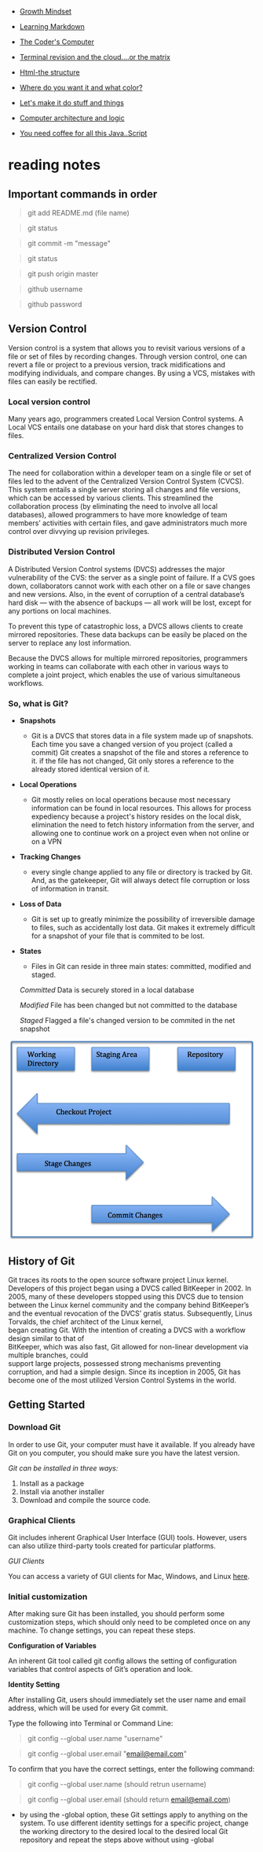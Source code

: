 <nav>

- [Growth Mindset](https://zenatomsk.github.io/reading-notes/)

- [Learning Markdown](https://zenatomsk.github.io/reading-notes/01-learning-markdown.html) 

- [The Coder's Computer](https://zenatomsk.github.io/reading-notes/02-the-coders-computer.html)

- [Terminal revision and the cloud....or the matrix](https://zenatomsk.github.io/reading-notes/03-revisions-and-the-cloud.html)

- [Html-the structure](https://zenatomsk.github.io/reading-notes/04-structure-with-html.html)

- [Where do you want it and what color?](https://zenatomsk.github.io/reading-notes/05-design-with-css.html)

- [Let's make it do stuff and things](https://zenatomsk.github.io/reading-notes/06a-dynamic-with-javascript.html)

- [Computer architecture and logic](https://zenatomsk.github.io/reading-notes/06b-computer-architecture-and-logic.html)

- [You need coffee for all this Java..Script](https://zenatomsk.github.io/reading-notes/07-programming-with-js.html)

</nav>

# reading notes

## Important commands in order

>git add README.md (file name)

>git status

>git commit -m "message"

>git status

>git push origin master

>github username

>github password

## **Version Control**

Version control is a system that allows you to revisit various versions of a file or set of files by recording changes.
Through version control, one can revert a file or project to a previous version, track midifications and modifying individuals,
and compare changes.
By using a VCS, mistakes with files can easily be rectified.

### **Local version control**

Many years ago, programmers created Local Version Control systems. 
A Local VCS entails one database on your hard disk that stores changes to files.

### **Centralized Version Control**

The need for collaboration within a developer team on a single file or set of files led 
to the advent of the Centralized Version Control System (CVCS). This system entails a 
single server storing all changes and file versions, which can be accessed by various clients. 
This streamlined the collaboration process (by eliminating the need to involve all local databases), 
allowed programmers to have more knowledge of team members’ activities with certain files, and gave 
administrators much more control over divvying up revision privileges.

### **Distributed Version Control**

A Distributed Version Control systems (DVCS) addresses the major vulnerability of the CVS: the server as a
single point of failure. If a CVS goes down, collaborators cannot work with each other on a file or save
changes and new versions. Also, in the event of corruption of a central database’s hard disk — with the
absence of backups — all work will be lost, except for any portions on local machines.

To prevent this type of catastrophic loss, a DVCS allows clients to create mirrored repositories. These data
backups can be easily be placed on the server to replace any lost information.

Because the DVCS allows for multiple mirrored repositories, programmers working in teams can
collaborate with each other in various ways to complete a joint project, which enables the use of various
simultaneous workflows.

### **So, what is Git?**

* **Snapshots**
  - Git is a DVCS that stores data in a file system made up of snapshots. Each time you save a changed version of you project
  (called a commit) Git creates a snapshot of the file and stores a reference to it. if the file has not changed, Git only stores
  a reference to the already stored identical version of it.
  
* **Local Operations**
  - Git mostly relies on local operations because most necessary information can be found in local resources.
  This allows for process expediency because a project's history resides on the local disk, elimination the 
  need to fetch history information from the server, and allowing one to continue work on a project even when not online or on a VPN
  
* **Tracking Changes**
  - every single change applied to any file or directory is tracked by Git. And, as the gatekeeper, Git will always detect file
  corruption or loss of information in transit.
  
* **Loss of Data**
  - Git is set up to greatly minimize the possibility of irreversible damage to files, such as accidentally lost data. Git makes it extremely
  difficult for a snapshot of your file that is commited to be lost.
  
* **States**
  - Files in Git can reside in three main states: committed, modified and staged.
  
  *Committed*
  Data is securely stored in a local database
  
  *Modified*
  File has been changed but not committed to the database
  
  *Staged*
  Flagged a file's changed version to be commited in the net snapshot
  
![States Process](images/states.png)
  
## **History of Git**

Git traces its roots to the open source software project Linux kernel. Developers of this project began
using a DVCS called BitKeeper in 2002. In 2005, many of these developers stopped using this DVCS due to
tension between the Linux kernel community and the company behind BitKeeper’s and the eventual
revocation of the DVCS’ gratis status. Subsequently, Linus Torvalds, the chief architect of the Linux kernel,  
began creating Git. With the intention of creating a DVCS with a workflow design similar to that of  
BitKeeper, which was also fast, Git allowed for non-linear development via multiple branches, could  
support large projects, possessed strong mechanisms preventing corruption, and had a simple design.
Since its inception in 2005, Git has become one of the most utilized Version Control Systems in the world.

## **Getting Started**

### **Download Git**

In order to use Git, your computer must have it available. If you already have Git on you computer,
you should make sure you have the latest version.

*Git can be installed in three ways:*
  1. Install as a package
  2. Install via another installer
  3. Download and compile the source code.

### **Graphical Clients**

Git includes inherent Graphical User Interface (GUI) tools. However, users can also utilize third-party tools 
created for particular platforms.

*GUI Clients*

You can access a variety of GUI clients for Mac, Windows, and Linux [here](https://git-scm.com/downloads/guis).

### **Initial customization**

After making sure Git has been installed, you should perform some customization steps, which should only need to be completed once on any machine. 
To change settings, you can repeat these steps.

**Configuration of Variables**

An inherent Git tool called git config allows the setting of configuration variables that control aspects of Git’s operation and look.

**Identity Setting**

After installing Git, users should immediately set the user name and email address, which will be used for every Git commit.

Type the following into Terminal or Command Line:

> git config --global user.name "username"

> git config --global user.email "email@email.com"

To confirm that you have the correct settings, enter the following command:

> git config --global user.name (should retrun username)

> git config --global user.email (should return email@email.com) 

  - by using the -global option, these Git settings apply to anything on the system. To use different identity settings for a specific project, 
  change the working directory to the desired local to the desired local Git repository and repeat the steps above without using -global

